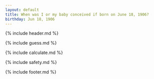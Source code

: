 ```yaml
---
layout: default
title: When was I or my baby conceived if born on June 18, 1906?
birthday: Jun 18, 1906
---
```


{% include header.md %}

{% include guess.md %}

{% include calculate.md %}

{% include safety.md %}

{% include footer.md %}



